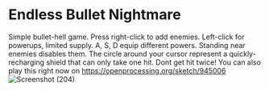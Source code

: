 # Endless Bullet Nightmare
 Simple bullet-hell game.  Press right-click to add enemies.  Left-click for powerups, limited supply.  A, S, D equip different powers.  Standing near enemies disables them.  The circle around your cursor represent a quickly-recharging shield that can only take one hit.  Dont get hit twice!  You can also play this right now on https://openprocessing.org/sketch/945006
![Screenshot (204)](https://user-images.githubusercontent.com/115951029/196285408-d8e233f1-d4e3-4414-9b3a-2174268c9007.png)
